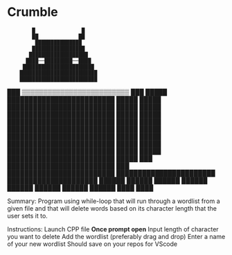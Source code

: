 # Crumble

            █               █
            ██             ██
             ███████████████
            █████████████████
           ███████████████████
          ████──█████████──████
         ███████████████████████
        █████████████████████████
        █████████████████████████
   ███  ▒▒▒▒▒▒▒▒▒▒▒▒▒▒▒▒▒▒▒▒▒▒▒▒▒  ███
  █████ █████████████████████████ █████
  █████ █████████████████████████ █████
  █████ █████████████████████████ █████
  █████ █████████████████████████ █████
  █████ █████████████████████████ █████
  █████ █████████████████████████ █████
  █████ █████████████████████████ █████
  █████ █████████████████████████ █████
  █████ █████████████████████████ █████
   ███  █████████████████████████  ███
        █████████████████████████
         ███████████████████████
          █████████████████████
             ██████   ██████
             ██████   ██████
             ██████   ██████
             ██████   ██████
              ████     ████

Summary:
Program using while-loop that will run through a wordlist from a given file 
and that will delete words based on its character length that the user sets it to.


Instructions:
Launch CPP file
**Once prompt open**
Input length of character you want to delete
Add the wordlist (preferably drag and drop)
Enter a name of your new wordlist
Should save on your repos for VScode















